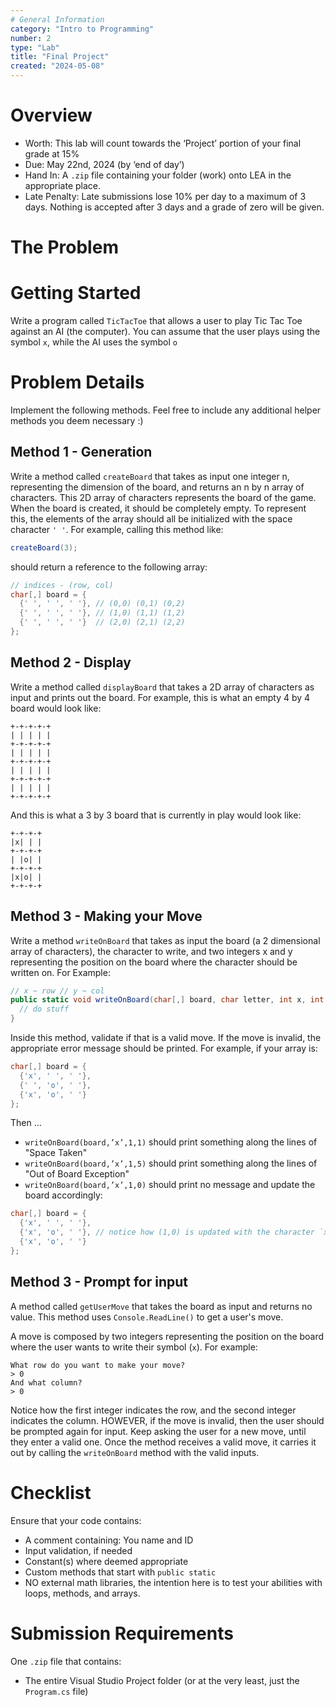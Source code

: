 ```yaml
---
# General Information
category: "Intro to Programming"
number: 2
type: "Lab"
title: "Final Project"
created: "2024-05-08"
---
```


# Overview

- Worth: This lab will count towards the ‘Project’ portion of your final grade at 15%
- Due: May 22nd, 2024 (by ‘end of day’)
- Hand In: A `.zip` file containing your folder (work) onto LEA in the appropriate place.
- Late Penalty: Late submissions lose 10% per day to a maximum of 3 days. Nothing is accepted after 3 days and a grade of zero will be given.

# The Problem

# Getting Started

Write a program called `TicTacToe` that allows a user to play Tic Tac Toe against an AI (the computer). You can assume that the user plays using the symbol `x`, while the AI uses the symbol `o`

# Problem Details

Implement the following methods. Feel free to include any additional helper methods you deem necessary :)

## Method 1 - Generation

Write a method called `createBoard` that takes as input one integer n, representing the dimension of the board, and returns an n by n array of characters. This 2D array of characters represents the board of the game. When the board is created, it should be completely empty. To represent this, the elements of the array should all be initialized with the space character `' '`. For example, calling this method like:

```cs
createBoard(3);
```

should return a reference to the following array:

```cs
// indices - (row, col)
char[,] board = {
  {' ', ' ', ' '}, // (0,0) (0,1) (0,2)
  {' ', ' ', ' '}, // (1,0) (1,1) (1,2)
  {' ', ' ', ' '}  // (2,0) (2,1) (2,2)
};
```

## Method 2 - Display

Write a method called `displayBoard` that takes a 2D array of characters as input and prints out the board. For example, this is what an empty 4 by 4 board would look like:

```text
+-+-+-+-+
| | | | |
+-+-+-+-+
| | | | |
+-+-+-+-+
| | | | |
+-+-+-+-+
| | | | |
+-+-+-+-+
```

And this is what a 3 by 3 board that is currently in play would look like:

```text
+-+-+-+
|x| | |
+-+-+-+
| |o| |
+-+-+-+
|x|o| |
+-+-+-+
```

## Method 3 - Making your Move

Write a method `writeOnBoard` that takes as input the board (a 2 dimensional array of characters), the character to write, and two integers x and y representing the position on the board where the character should be written on. For Example:

```cs
// x ~ row // y ~ col
public static void writeOnBoard(char[,] board, char letter, int x, int y) {
  // do stuff
}
```

Inside this method, validate if that is a valid move. If the move is invalid, the appropriate error message should be printed. For example, if your array is:

```cs
char[,] board = {
  {'x', ' ', ' '},
  {' ', 'o', ' '},
  {'x', 'o', ' '}
};
```

Then ...

- `writeOnBoard(board,’x’,1,1)` should print something along the lines of "Space Taken"
- `writeOnBoard(board,’x’,1,5)` should print something along the lines of "Out of Board Exception"
- `writeOnBoard(board,’x’,1,0)` should print no message and update the board accordingly:

```cs
char[,] board = {
  {'x', ' ', ' '},
  {'x', 'o', ' '}, // notice how (1,0) is updated with the character `x`
  {'x', 'o', ' '}
};
```

## Method 3 - Prompt for input

A method called `getUserMove` that takes the board as input and returns no value. This method uses `Console.ReadLine()` to get a user's move.

A move is composed by two integers representing the position on the board where the user wants to write their symbol (`x`). For example:

```text
What row do you want to make your move?
> 0
And what column?
> 0
```

Notice how the first integer indicates the row, and the second integer indicates the column. HOWEVER, if the move is invalid, then the user should be prompted again for input. Keep asking the user for a new move, until they enter a valid one. Once the method receives a valid move, it carries it out by calling the `writeOnBoard` method with the valid inputs.

# Checklist

Ensure that your code contains:

- A comment containing: You name and ID
- Input validation, if needed
- Constant(s) where deemed appropriate
- Custom methods that start with `public static`
- NO external math libraries, the intention here is to test your abilities with loops, methods, and arrays.

# Submission Requirements

One `.zip` file that contains:

- The entire Visual Studio Project folder (or at the very least, just the `Program.cs` file)
